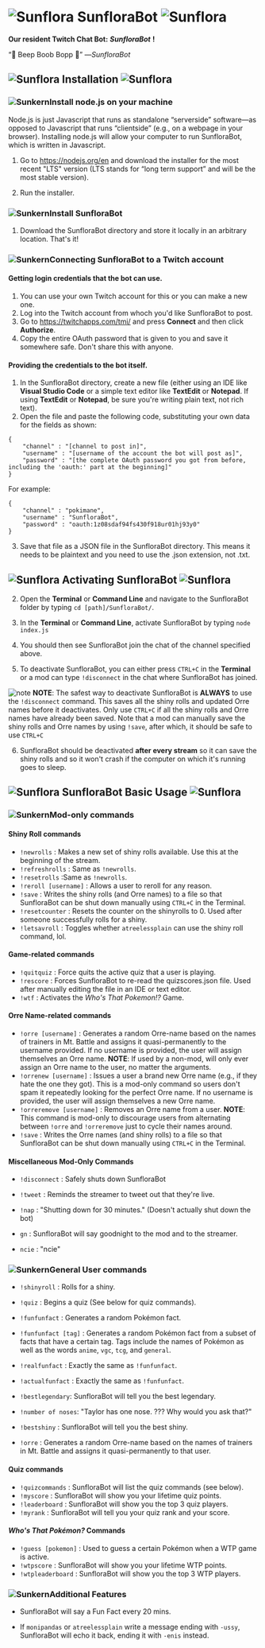 # ![Sunflora](https://archives.bulbagarden.net/media/upload/9/9b/Spr_3e_192_s.png) SunfloraBot ![Sunflora](https://archives.bulbagarden.net/media/upload/9/9b/Spr_3e_192_s.png)

**Our resident Twitch Chat Bot:** ***SunfloraBot*** **!**

“🤖 Beep Boob Bopp 🤖” —*SunfloraBot*

## ![Sunflora](https://archives.bulbagarden.net/media/upload/b/b0/Trozeiani192.png) Installation ![Sunflora](https://archives.bulbagarden.net/media/upload/b/b0/Trozeiani192.png) 

### ![Sunkern](https://archives.bulbagarden.net/media/upload/b/b1/Ani191OD.png)Install node.js on your machine

Node.js is just Javascript that runs as standalone “serverside” software—as opposed to Javascript that runs “clientside” (e.g., on a webpage in your browser). Installing node.js will allow your computer to run SunfloraBot, which is written in Javascript.

1. Go to https://nodejs.org/en and download the installer for the most recent "LTS" version (LTS stands for “long term support” and will be the most stable version).

2. Run the installer.

### ![Sunkern](https://archives.bulbagarden.net/media/upload/b/b1/Ani191OD.png)Install SunfloraBot

1. Download the SunfloraBot directory and store it locally in an arbitrary location. That's it!

### ![Sunkern](https://archives.bulbagarden.net/media/upload/b/b1/Ani191OD.png)Connecting SunfloraBot to a Twitch account

#### Getting login credentials that the bot can use.

1. You can use your own Twitch account for this or you can make a new one. 
2. Log into the Twitch account from whoch you'd like SunfloraBot to post.
3. Go to https://twitchapps.com/tmi/ and press **Connect** and then click **Authorize**.
4. Copy the entire OAuth password that is given to you and save it somewhere safe. Don't share this with anyone.

#### Providing the credentials to the bot itself.

1. In the SunfloraBot directory, create a new file (either using an IDE like **Visual Studio Code** or a simple text editor like **TextEdit** or **Notepad**. If using **TextEdit** or **Notepad**, be sure you're writing plain text, not rich text).
2. Open the file and paste the following code, substituting your own data for the fields as shown: 
```
{
    "channel" : "[channel to post in]",
    "username" : "[username of the account the bot will post as]",
    "password" : "[the complete OAuth password you got from before, including the 'oauth:' part at the beginning]"
}
```
For example:
```
{
    "channel" : "pokimane",
    "username" : "SunfloraBot",
    "password" : "oauth:1z08sdaf94fs430f918ur01hj93y0"
}
```
3. Save that file as a JSON file in the SunfloraBot directory. This means it needs to be plaintext and you need to use the .json extension, not .txt.

## ![Sunflora](https://archives.bulbagarden.net/media/upload/b/b0/Trozeiani192.png) Activating SunfloraBot ![Sunflora](https://archives.bulbagarden.net/media/upload/b/b0/Trozeiani192.png) 

2. Open the **Terminal** or **Command Line** and navigate to the SunfloraBot folder by typing `cd [path]/SunfloraBot/`.

3. In the **Terminal** or **Command Line**, activate SunfloraBot by typing `node index.js`

4. You should then see SunfloraBot join the chat of the channel specified above.

5. To deactivate SunfloraBot, you can either press `CTRL+C` in the **Terminal** or a mod can type `!disconnect` in the chat where SunfloraBot has joined. 

![note](https://archives.bulbagarden.net/media/upload/e/e3/Ani192MS.png) **NOTE**: The safest way to deactivate SunfloraBot is **ALWAYS** to use the `!disconnect` command. This saves all the shiny rolls and updated Orre names before it deactivates. Only use `CTRL+C` if all the shiny rolls and Orre names have already been saved. Note that a mod can manually save the shiny rolls and Orre names by using `!save`, after which, it should be safe to use `CTRL+C`

6. SunfloraBot should be deactivated **after every stream** so it can save the shiny rolls and so it won't crash if the computer on which it's running goes to sleep.

## ![Sunflora](https://archives.bulbagarden.net/media/upload/b/b0/Trozeiani192.png) SunfloraBot Basic Usage ![Sunflora](https://archives.bulbagarden.net/media/upload/b/b0/Trozeiani192.png) 

### ![Sunkern](https://archives.bulbagarden.net/media/upload/b/b1/Ani191OD.png)Mod-only commands

#### Shiny Roll commands
- `!newrolls` : Makes a new set of shiny rolls available. Use this at the beginning of the stream.
- `!refreshrolls` : Same as `!newrolls`.
- `!resetrolls` :Same as `!newrolls`.
- `!reroll [username]` : Allows a user to reroll for any reason.
- `!save` : Writes the shiny rolls (and Orre names) to a file so that SunfloraBot can be shut down manually using `CTRL+C` in the Terminal.
- `!resetcounter` : Resets the counter on the shinyrolls to 0. Used after someone successfully rolls for a shiny.
- `!letsavroll` : Toggles whether `atreelessplain` can use the shiny roll command, lol. 

#### Game-related commands
- `!quitquiz` : Force quits the active quiz that a user is playing.
- `!rescore` : Forces SunfloraBot to re-read the quizscores.json file. Used after manually editing the file in an IDE or text editor. 
- `!wtf` : Activates the *Who's That Pokemon!?* Game.

#### Orre Name-related commands
- `!orre [username]` : Generates a random Orre-name based on the names of trainers in Mt. Battle and assigns it quasi-permanently to the username provided. If no username is provided, the user will assign themselves an Orre name. **NOTE**: If used by a non-mod, will only ever assign an Orre name to the user, no matter the arguments.
- `!orrenew [username]` : Issues a user a brand new Orre name (e.g., if they hate the one they got). This is a mod-only command so users don't spam it repeatedly looking for the perfect Orre name. If no username is provided, the user will assign themselves a new Orre name.
- `!orreremove [username]` : Removes an Orre name from a user. **NOTE**: This command is mod-only to discourage users from alternating between `!orre` and `!orreremove` just to cycle their names around.
- `!save` : Writes the Orre names (and shiny rolls) to a file so that SunfloraBot can be shut down manually using `CTRL+C` in the Terminal.

#### Miscellaneous Mod-Only Commands

- `!disconnect` : Safely shuts down SunfloraBot
- `!tweet` : Reminds the streamer to tweet out that they're live.
- `!nap` : "Shutting down for 30 minutes." (Doesn't actually shut down the bot)

- `gn` : SunfloraBot will say goodnight to the mod and to the streamer.
- `ncie` : "ncie"

### ![Sunkern](https://archives.bulbagarden.net/media/upload/b/b1/Ani191OD.png)General User commands

- `!shinyroll` : Rolls for a shiny.
- `!quiz` : Begins a quiz (See below for quiz commands).

- `!funfunfact` : Generates a random Pokémon fact.
- `!funfunfact [tag]` : Generates a random Pokémon fact from a subset of facts that have a certain tag. Tags include the names of Pokémon as well as the words `anime`, `vgc`, `tcg`, and `general`.
- `!realfunfact` : Exactly the same as `!funfunfact`.
- `!actualfunfact` : Exactly the same as `!funfunfact`.

- `!bestlegendary`: SunfloraBot will tell you the best legendary.
- `!number of noses`: "Taylor has one nose. ??? Why would you ask that?"
- `!bestshiny` : SunfloraBot will tell you the best shiny.

- `!orre` : Generates a random Orre-name based on the names of trainers in Mt. Battle and assigns it quasi-permanently to that user.

#### Quiz commands

- `!quizcommands` : SunfloraBot will list the quiz commands (see below).
- `!myscore` : SunfloraBot will show you your lifetime quiz points.
- `!leaderboard` : SunfloraBot will show you the top 3 quiz players.
- `!myrank` : SunfloraBot will tell you your quiz rank and your score.

#### *Who's That Pokémon?* Commands

- `!guess [pokemon]` : Used to guess a certain Pokémon when a WTP game is active.
- `!wtpscore` : SunfloraBot will show you your lifetime WTP points.
- `!wtpleaderboard` : SunfloraBot will show you the top 3 WTP players.

### ![Sunkern](https://archives.bulbagarden.net/media/upload/b/b1/Ani191OD.png)Additional Features

- SunfloraBot will say a Fun Fact every 20 mins.

- If `monipandas` or `atreelessplain` write a message ending with `-ussy`, SunfloraBot will echo it back, ending it with `-enis` instead.
